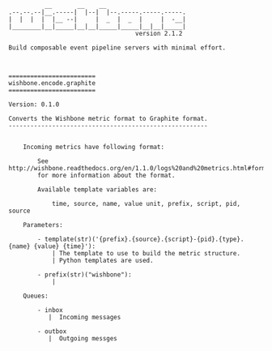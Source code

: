               __       __    __
    .--.--.--|__.-----|  |--|  |--.-----.-----.-----.
    |  |  |  |  |__ --|     |  _  |  _  |     |  -__|
    |________|__|_____|__|__|_____|_____|__|__|_____|
                                       version 2.1.2

    Build composable event pipeline servers with minimal effort.



    ========================
    wishbone.encode.graphite
    ========================

    Version: 0.1.0

    Converts the Wishbone metric format to Graphite format.
    -------------------------------------------------------


        Incoming metrics have following format:

            See http://wishbone.readthedocs.org/en/1.1.0/logs%20and%20metrics.html#format
            for more information about the format.

            Available template variables are:

                time, source, name, value unit, prefix, script, pid, source

        Parameters:

            - template(str)('{prefix}.{source}.{script}-{pid}.{type}.{name} {value} {time}'):
                | The template to use to build the metric structure.
                | Python templates are used.

            - prefix(str)("wishbone"):
                |

        Queues:

            - inbox
               |  Incoming messages

            - outbox
               |  Outgoing messges

